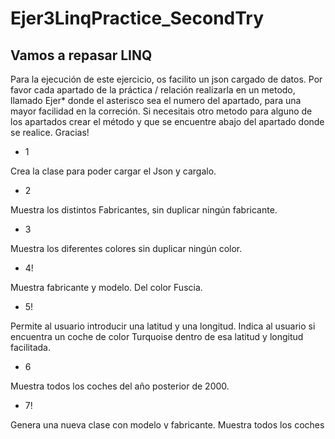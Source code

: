 # Ejer3LinqPractice_SecondTry

## Vamos a repasar LINQ

Para la ejecución de este ejercicio, os facilito un json cargado de datos. 
Por favor cada apartado de la práctica / relación realizarla en un metodo, llamado Ejer* donde 
el asterisco sea el numero del apartado, para una mayor facilidad en la correción. 
Si necesitais otro metodo para alguno de los apartados crear el método y que se encuentre
abajo del apartado donde se realice. Gracias!

- 1 

Crea la clase para poder cargar el Json y cargalo.

- 2

Muestra los distintos Fabricantes, sin duplicar ningún fabricante.

- 3

Muestra los diferentes colores sin duplicar ningún color.

- 4!

Muestra fabricante y modelo. Del color Fuscia. 

- 5!

Permite al usuario introducir una latitud y una longitud. Indica al usuario si encuentra un 
coche de color Turquoise dentro de esa latitud y longitud facilitada.

- 6 

Muestra todos los coches del año posterior de 2000.

- 7! 

Genera una nueva clase con modelo y fabricante. Muestra todos los coches que no tengan latitud, ni longitud
Convierte en la búsqueda a esa clase.

- 8 

Busca todos los coches de color Blue y que sean anteriores al año 2000.

- 9 

Agrupa todos los coches por fabricante, muestralos por pantalla.

- 10! 

Agrupa todos los coches por fabricante, muestra los colores disponibles sin duplicar la muestra.

- 11

Página de 20 en 20 pulsando una tecla y muestra todos los coches disponibles.

- 12

Encuentra el primer coche posterior del año 2000 del fabricante Dodge

- 13

Muestra todos los coches que no tengan guardado el año.

- 14

Agrupa por año todos los coches y muestra la cantidad que hay de color Azul

- 15

Busca todos los coches Hyundai que no tengan ni año, ni color.
